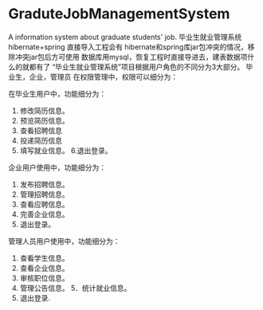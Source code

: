 # GraduteJobManagementSystem
A information system about graduate students' job.
毕业生就业管理系统 hibernate+spring
直接导入工程会有 hibernate和spring库jar包冲突的情况，移除冲突jar包后方可使用
数据库用mysql，恢复工程时直接导进去，建表数据项什么的就都有了
“毕业生就业管理系统”项目根据用户角色的不同分为3大部分。
毕业生，企业，管理员
在权限管理中，权限可以细分为：

在毕业生用户中，功能细分为：
1. 修改简历信息。
2. 预览简历信息。
3. 查看招聘信息
4. 投递简历信息
5. 填写就业信息。
6.退出登录。

企业用户使用中，功能细分为：
1. 发布招聘信息。
2. 管理招聘信息。
3. 查看应聘信息。
4. 完善企业信息。
5. 退出登录。

管理人员用户使用中，功能细分为：
1. 查看学生信息。
2. 查看企业信息。
3. 审核职位信息。
4. 管理公告信息。
5．统计就业信息。
6. 退出登录.



